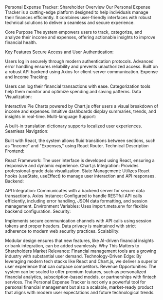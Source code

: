 Personal Expense Tracker: Shareholder Overview
Our Personal Expense Tracker is a cutting-edge platform designed to help individuals manage their finances efficiently. It combines user-friendly interfaces with robust technical solutions to deliver a seamless and secure experience.

Core Purpose
The system empowers users to track, categorize, and analyze their income and expenses, offering actionable insights to improve financial health.

Key Features
Secure Access and User Authentication:

Users log in securely through modern authentication protocols.
Advanced error handling ensures reliability and prevents unauthorized access.
Built on a robust API backend using Axios for client-server communication.
Expense and Income Tracking:

Users can log their financial transactions with ease.
Categorization tools help them monitor and optimize spending and saving patterns.
Data Visualization:

Interactive Pie Charts powered by Chart.js offer users a visual breakdown of income and expenses.
Intuitive dashboards display summaries, trends, and insights in real-time.
Multi-language Support:

A built-in translation dictionary supports localized user experiences.
Seamless Navigation:

Built with React, the system allows fluid transitions between sections, such as "Income" and "Expenses," using React Router.
Technical Description
Frontend:

React Framework: The user interface is developed using React, ensuring a responsive and dynamic experience.
Chart.js Integration: Provides professional-grade data visualization.
State Management: Utilizes React hooks (useState, useEffect) to manage user interaction and API responses.
Backend:

API Integration: Communicates with a backend server for secure data transactions.
Axios Instance: Configured to handle RESTful API calls efficiently, including error handling, JSON data formatting, and session management.
Environment Variables: Uses import.meta.env for flexible backend configuration.
Security:

Implements secure communication channels with API calls using session tokens and proper headers.
Data privacy is maintained with strict adherence to modern web security practices.
Scalability:

Modular design ensures that new features, like AI-driven financial insights or bank integration, can be added seamlessly.
Why This Matters to Shareholders
Market Relevance: Financial management tools are a growing industry with substantial user demand.
Technology-Driven Edge: By leveraging modern tech stacks like React and Chart.js, we deliver a superior user experience that can outpace competitors.
Revenue Opportunities: The system can be scaled to offer premium features, such as personalized financial analytics, subscription-based models, or partnerships with fintech services.
The Personal Expense Tracker is not only a powerful tool for personal financial management but also a scalable, market-ready product that aligns with modern user expectations and future technological trends.
